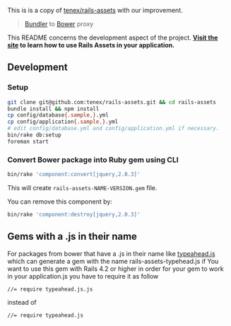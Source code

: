 This is is a copy of [tenex/rails-assets](https://github.com/tenex/rails-assets) with our improvement.

> [Bundler](http://bundler.io) to [Bower](http://bower.io) proxy

This README concerns the development aspect of the project. **[Visit the site](https://rails-assets.org) to learn how to use Rails Assets in your application.**

## Development

### Setup

```sh
git clone git@github.com:tenex/rails-assets.git && cd rails-assets
bundle install && npm install
cp config/database{.sample,}.yml
cp config/application{.sample,}.yml
# edit config/database.yml and config/application.yml if necessary.
bin/rake db:setup
foreman start
```

### Convert Bower package into Ruby gem using CLI

```sh
bin/rake 'component:convert[jquery,2.0.3]'
```

This will create `rails-assets-NAME-VERSION.gem` file.

You can remove this component by:

```sh
bin/rake 'component:destroy[jquery,2.0.3]'
```


## Gems with a .js in their name

For packages from bower that have a .js in their name like [typeahead.js](https://github.com/twitter/typeahead.js) which can generate a gem with the name rails-assets-typehead.js if You want to use this gem with Rails 4.2 or higher in order for your gem to work in your application.js you have to require it as follow

```
//= require typeahead.js.js
```

instead of

```
//= require typeahead.js
```

